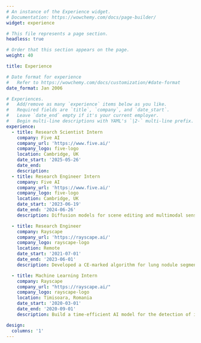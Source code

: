```yaml
---
# An instance of the Experience widget.
# Documentation: https://wowchemy.com/docs/page-builder/
widget: experience

# This file represents a page section.
headless: true

# Order that this section appears on the page.
weight: 40

title: Experience

# Date format for experience
#   Refer to https://wowchemy.com/docs/customization/#date-format
date_format: Jan 2006

# Experiences.
#   Add/remove as many `experience` items below as you like.
#   Required fields are `title`, `company`, and `date_start`.
#   Leave `date_end` empty if it's your current employer.
#   Begin multi-line descriptions with YAML's `|2-` multi-line prefix.
experience:
  - title: Research Scientist Intern
    company: Five AI
    company_url: 'https://www.five.ai/'
    company_logo: five-logo
    location: Cambridge, UK
    date_start: '2025-05-26'
    date_end:
    description: 
  - title: Research Engineer Intern
    company: Five AI
    company_url: 'https://www.five.ai/'
    company_logo: five-logo
    location: Cambridge, UK
    date_start: '2023-06-19'
    date_end: '2024-06-26'
    description: Diffusion models for scene editing and multimodal sensor fusion for 3D object detection.

  - title: Research Engineer
    company: Rayscape
    company_url: 'https://rayscape.ai/'
    company_logo: rayscape-logo
    location: Remote
    date_start: '2021-07-01'
    date_end: '2023-06-01'
    description: Developed a CE-marked algorithm for lung nodule segmentation, deployed in over 100 hospitals.

  - title: Machine Learning Intern
    company: Rayscape
    company_url: "https://rayscape.ai/"
    company_logo: rayscape-logo
    location: Timisoara, Romania
    date_start: '2020-03-01'
    date_end: '2020-09-01'
    description: Build a time-efficient AI model for the detection of intracranial haemorrhages meant for speeding up the triaging process.

design:
  columns: '1'
---
```

